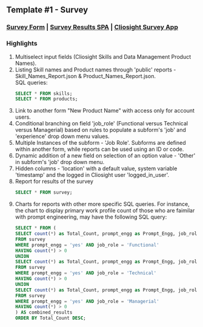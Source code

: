 ## Template #1 - Survey 
     
### [Survey Form](https://app1.cliosight.com/app/forms/221/show/public?noNavbar=true)  |  [Survey Results SPA](https://app1.cliosight.com/app/pages/158/show?noNavbar=true)  |  [Cliosight Survey App](https://app1.cliosight.com/app/applications/17/show)            

### Highlights      
1. Multiselect input fields (Cliosight Skills and Data Management Product Names).
2. Listing Skill names and Product names through 'public' reports - Skill_Names_Report.json & Product_Names_Report.json.    
   SQL queries:
   ``` sql
   SELECT * FROM skills;     
   SELECT * FROM products;
   ```
3. Link to another form "New Product Name" with access only for account users.    
4. Conditional branching on field 'job_role' (Functional versus Technical versus Managerial) based on rules to populate a subform's 'job' and 'experience' drop down menu values.     
5. Multiple Instances of the subform - 'Job Role'. Subforms are defined within another form, while reports can be used using an ID or code.                     
6. Dynamic addition of a new field on selection of an option value - 'Other' in subform's 'job' drop down menu.       
7. Hidden columns - 'location' with a default value, system variable 'timestamp' and the logged in Cliosight user 'logged_in_user'.
8. Report for results of the survey        
   ``` sql
   SELECT * FROM survey;     
   ```
9. Charts for reports with other more specific SQL queries.
   For instance, the chart to display primary work profile count of those who are faimilar with prompt engineering, may have the following SQL query:         
   ``` sql   
   SELECT * FROM (
   SELECT count(*) as Total_Count, prompt_engg as Prompt_Engg, job_role as Job_Role
   FROM survey 
   WHERE prompt_engg = 'yes' AND job_role = 'Functional'
   HAVING count(*) > 0
   UNION
   SELECT count(*) as Total_Count, prompt_engg as Prompt_Engg, job_role as Job_Role
   FROM survey 
   WHERE prompt_engg = 'yes' AND job_role = 'Technical'
   HAVING count(*) > 0
   UNION
   SELECT count(*) as Total_Count, prompt_engg as Prompt_Engg, job_role as Job_Role
   FROM survey 
   WHERE prompt_engg = 'yes' AND job_role = 'Managerial'
   HAVING count(*) > 0
   ) AS combined_results
   ORDER BY Total_Count DESC;  
   ```

